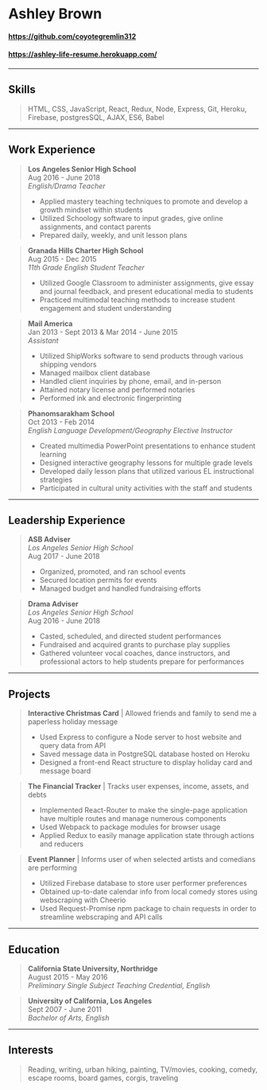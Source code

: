 # **Ashley Brown** 
#### https://github.com/coyotegremlin312
#### https://ashley-life-resume.herokuapp.com/
####  

***

## **Skills**

> HTML, CSS, JavaScript, React, Redux, Node, Express, Git, Heroku, Firebase, postgresSQL, AJAX, ES6, Babel

***

## **Work Experience**

> **Los Angeles Senior High School**  
Aug 2016 - June 2018  
*English/Drama Teacher*  
> - Applied mastery teaching techniques to promote and develop a growth mindset within students
> - Utilized Schoology software to input grades, give online assignments, and contact parents
> - Prepared daily, weekly, and unit lesson plans  

> **Granada Hills Charter High School**  
Aug 2015 - Dec 2015  
*11th Grade English Student Teacher*
> - Utilized Google Classroom to administer assignments, give essay and journal feedback, and present educational media to students
> - Practiced multimodal teaching methods to increase student engagement and student understanding


> **Mail America**  
​Jan 2013 - Sept 2013 & Mar 2014 - June 2015  
*Assistant*  
> - Utilized ShipWorks software to send products through various shipping vendors
> - Managed mailbox client database
> - Handled client inquiries by phone, email, and in-person
> - Attained notary license and performed notaries
> - Performed ink and electronic fingerprinting


> **Phanomsarakham School**  
Oct 2013 - Feb 2014  
*​English Language Development/Geography Elective Instructor​*
> - Created multimedia PowerPoint presentations to enhance student learning
> - Designed interactive geography lessons for multiple grade levels
> - Developed daily lesson plans that utilized various EL instructional strategies
> - Participated in cultural unity activities with the staff and students

***

## **Leadership Experience**

> **ASB Adviser**  
*Los Angeles Senior High School*  
Aug 2017 - June 2018
> - Organized, promoted, and ran school events
> - Secured location permits for events 
> - Managed budget and handled fundraising efforts

> **Drama Adviser**  
*Los Angeles Senior High School*  
Aug 2016 - June 2018
> - Casted, scheduled, and directed student performances
> - Fundraised and acquired grants to purchase play supplies
> - Gathered volunteer vocal coaches, dance instructors, and professional actors to help students prepare for performances

***

## **Projects**

> **Interactive Christmas Card** | Allowed friends and family to send me a paperless holiday message
> - Used Express to configure a Node server to host website and query data from API
> - Saved message data in PostgreSQL database hosted on Heroku
> - Designed a front-end React structure to display holiday card and message board

> **The Financial Tracker** | Tracks user expenses, income, assets, and debts
> - Implemented React-Router to make the single-page application have multiple routes and manage numerous components
> - Used Webpack to package modules for browser usage
> - Applied Redux to easily manage application state through actions and reducers

> **Event Planner** | Informs user of when selected artists and comedians are performing  
> - Utilized Firebase database to store user performer preferences
> - Obtained up-to-date calendar info from local comedy stores using webscraping with Cheerio
> - Used Request-Promise npm package to chain requests in order to streamline webscraping and API calls

***
## **Education**

> **California State University, Northridge**  
August 2015 - May 2016  
*Preliminary Single Subject Teaching Credential, English*  

> **University of California, Los Angeles**  
Sept 2007 - June 2011  
*Bachelor of Arts, English*

***
## **Interests**

> Reading, writing, urban hiking, painting, TV/movies, cooking, comedy, escape rooms, board games, corgis, traveling


